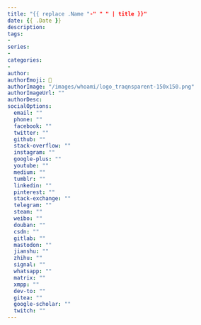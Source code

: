 ```yaml
---
title: "{{ replace .Name "-" " " | title }}"
date: {{ .Date }}
description:
tags:
-
series:
-
categories:
-
author:
authorEmoji: 🤖
authorImage: "/images/whoami/logo_traqnsparent-150x150.png"
authorImageUrl: ""
authorDesc:
socialOptions:
  email: ""
  phone: ""
  facebook: ""
  twitter: ""
  github: ""
  stack-overflow: ""
  instagram: ""
  google-plus: ""
  youtube: ""
  medium: ""
  tumblr: ""
  linkedin: ""
  pinterest: ""
  stack-exchange: ""
  telegram: ""
  steam: ""
  weibo: ""
  douban: ""
  csdn: ""
  gitlab: ""
  mastodon: ""
  jianshu: ""
  zhihu: ""
  signal: ""
  whatsapp: ""
  matrix: ""
  xmpp: ""
  dev-to: ""
  gitea: ""
  google-scholar: ""
  twitch: ""
---
```

